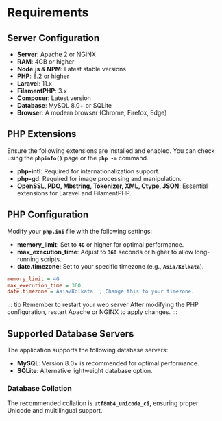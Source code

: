 # Requirements

## Server Configuration

- **Server**: Apache 2 or NGINX
- **RAM**: 4GB or higher
- **Node.js & NPM**: Latest stable versions
- **PHP**: 8.2 or higher
- **Laravel**: 11.x
- **FilamentPHP**: 3.x
- **Composer**: Latest version
- **Database**: MySQL 8.0+ or SQLite
- **Browser**: A modern browser (Chrome, Firefox, Edge)

## PHP Extensions

Ensure the following extensions are installed and enabled. You can check using the **`phpinfo()`** page or the **`php -m`** command.

- **php-intl**: Required for internationalization support.
- **php-gd**: Required for image processing and manipulation.
- **OpenSSL, PDO, Mbstring, Tokenizer, XML, Ctype, JSON**: Essential extensions for Laravel and FilamentPHP.

## PHP Configuration

Modify your **`php.ini`** file with the following settings:

- **memory_limit**: Set to **`4G`** or higher for optimal performance.
- **max_execution_time**: Adjust to **`360`** seconds or higher to allow long-running scripts.
- **date.timezone**: Set to your specific timezone (e.g., **`Asia/Kolkata`**).

```ini
memory_limit = 4G
max_execution_time = 360
date.timezone = Asia/Kolkata  ; Change this to your timezone.
```

::: tip Remember to restart your web server
After modifying the PHP configuration, restart Apache or NGINX to apply changes.
:::

## Supported Database Servers

The application supports the following database servers:

- **MySQL**: Version 8.0+ is recommended for optimal performance.
- **SQLite**: Alternative lightweight database option.

### Database Collation

The recommended collation is **`utf8mb4_unicode_ci`**, ensuring proper Unicode and multilingual support.
